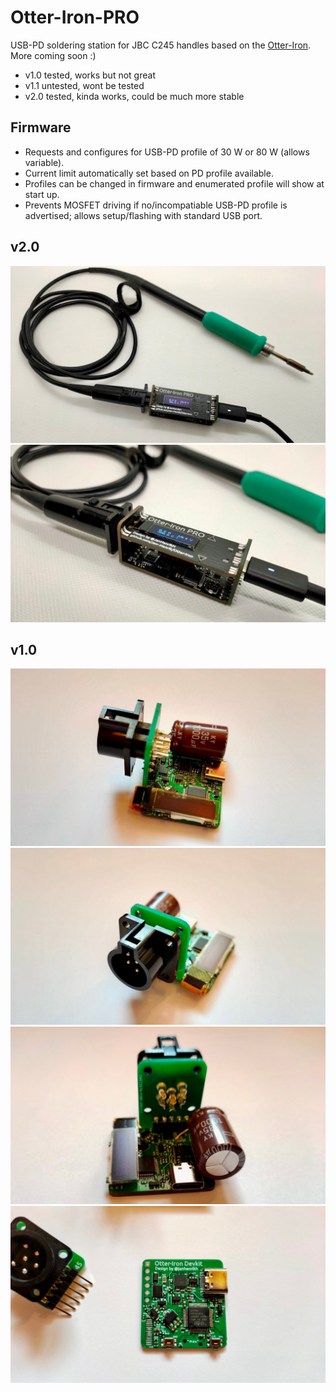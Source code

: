 # Otter-Iron-PRO

USB-PD soldering station for JBC C245 handles based on the [Otter-Iron](https://github.com/Jana-Marie/Otter-Iron). More coming soon :)

 - v1.0 tested, works but not great
 - v1.1 untested, wont be tested
 - v2.0 tested, kinda works, could be much more stable

## Firmware

 - Requests and configures for USB-PD profile of 30 W or 80 W (allows variable).
 - Current limit automatically set based on PD profile available.
 - Profiles can be changed in firmware and enumerated profile will show at start up.
 - Prevents MOSFET driving if no/incompatiable USB-PD profile is advertised; allows setup/flashing with standard USB port.

## v2.0

![](images/2_1.jpeg)
![](images/2_2.jpeg)

## v1.0

![](images/1_1.jpeg)
![](images/1_2.jpeg)
![](images/1_3.jpeg)
![](images/1_4.jpeg)

